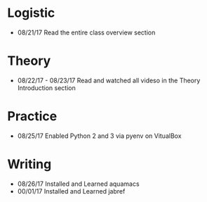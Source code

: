 # Logistic

* 08/21/17 Read the entire class overview section 

# Theory

* 08/22/17 - 08/23/17 Read and watched all videso in the Theory Introduction section

# Practice

* 08/25/17 Enabled Python 2 and 3 via pyenv on VitualBox

# Writing

* 08/26/17 Installed and Learned aquamacs
* 00/01/17 Installed and Learned jabref
